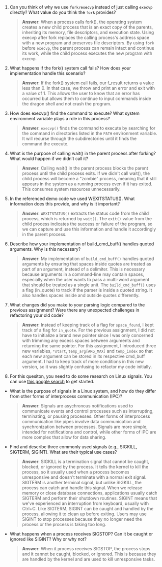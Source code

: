 1. Can you think of why we use `fork/execvp` instead of just calling `execvp` directly? What value do you think the `fork` provides?

    > **Answer**:  When a process calls fork(), the operating system creates a new child process that is an exact copy of the parents, inheriting its memory, file descriptors, and execution state. Using execvp after fork replaces the calling process's address space with a new program and preserves file descriptors. By using `fork` before `execvp`, the parent process can remain intact and continue its work, while the child process executes the new program with `execvp`.

2. What happens if the fork() system call fails? How does your implementation handle this scenario?

    > **Answer**:  If the fork() system call fails, our f_result returns a value less than 0. In that case, we throw and print an error and exit with a value of 1. This allows the user to know that an error has occurred but allows them to continue to input commands inside the dragon shell and not crash the program.

3. How does execvp() find the command to execute? What system environment variable plays a role in this process?

    > **Answer**:  `execvp()` finds the command to execute by searching for the command in directories listed in the `PATH`  environment variable. It will recurse through the subdirectories until it finds the command the execute.

4. What is the purpose of calling wait() in the parent process after forking? What would happen if we didn’t call it?

    > **Answer**:  Calling wait() in the parent process blocks the parent process until the child process exits. If we didn't call wait(), the child process will become a "zombie" process, meaning that it still appears in the system as a running process even if it has exited. This consumes system resources unnecessarily.

5. In the referenced demo code we used WEXITSTATUS(). What information does this provide, and why is it important?

    > **Answer**:  `WEXITSTATUS()` extracts the status code from the child process, which is returned by `wait()`. The `exit()` value from the child process indicates the success or failure of the program, so we can capture and use this information and handle it accordingly in the parent process.

6. Describe how your implementation of build_cmd_buff() handles quoted arguments. Why is this necessary?

    > **Answer**:  My implementation of `build_cmd_buff()` handles quoted arguments by ensuring that spaces inside quotes are treated as part of an argument, instead of a delimiter. This is necessary because arguments in a command-line may contain spaces, especially when the user wants to pass a multi-word argument that should be treated as a single unit. The `build_cmd_buff()` uses a flag (in_quote) to track if the parser is inside a quoted string. It also handles spaces inside and outside quotes differently.

7. What changes did you make to your parsing logic compared to the previous assignment? Were there any unexpected challenges in refactoring your old code?

    > **Answer**:  Instead of keeping track of a flag for `space_found`, I kept track of a flag for `in_quote`. For the previous assignment, I did not have to initialize a brand new pointer since I was only concerned with trimming any excess spaces between arguments and returning the same pointer. For this assignment, I introduced three new variables, `*start`, `temp_arg[ARG_MAX]` and `temp_index` so that each new argument can be stored in its respective cmd_buff argument. I had to keep track of more conditions in this new version, so it was slightly confusing to refactor my code initially.

8. For this quesiton, you need to do some research on Linux signals. You can use [this google search](https://www.google.com/search?q=Linux+signals+overview+site%3Aman7.org+OR+site%3Alinux.die.net+OR+site%3Atldp.org&oq=Linux+signals+overview+site%3Aman7.org+OR+site%3Alinux.die.net+OR+site%3Atldp.org&gs_lcrp=EgZjaHJvbWUyBggAEEUYOdIBBzc2MGowajeoAgCwAgA&sourceid=chrome&ie=UTF-8) to get started.

- What is the purpose of signals in a Linux system, and how do they differ from other forms of interprocess communication (IPC)?

    > **Answer**:  Signals are asychronous notifications used to communicate events and control processes such as interrupting, terminating, or pausing processes. Other forms of interprocess communication like pipes involve data communication and synchronization between processes. Signals are more simple, intended for notifications and control, while other forms of IPC are more complex that allow for data sharing.

- Find and describe three commonly used signals (e.g., SIGKILL, SIGTERM, SIGINT). What are their typical use cases?

    > **Answer**:  SIGKILL is a termination signal that cannot be caught, blocked, or ignored by the process. It tells the kernel to kill the process, so it usually used when a process becomes unresponsive and doesn't terminate with a normal exit signal. SIGTERM is another terminal signal, but unlike SIGKILL, the process can catch and handle this signal. When we release memory or close database connections, applications usually catch SIGTERM and perform their shutdown routines. SIGINT means that we've experienced an interruption from keyboard, usually with Ctrl+C. Like SIGTERM, SIGINT can be caught and handled by the process, allowing it to clean up before exiting. Users may use SIGINT to stop processes because they no longer need the process or the process is taking too long.

- What happens when a process receives SIGSTOP? Can it be caught or ignored like SIGINT? Why or why not?

    > **Answer**:  When it process receives SIGSTOP, the process stops and it cannot be caught, blocked, or ignored. This is because they are handled by the kernel and are used to kill unresponsive tasks.
